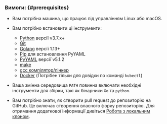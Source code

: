 ### Вимоги: {#prerequisites}

- Вам потрібна машина, що працює під управлінням Linux або macOS.

- Вам потрібно встановити ці інструменти:

  - [Python](https://www.python.org/downloads/) версії v3.7.x+
  - [Git](https://git-scm.com/book/en/v2/Getting-Started-Installing-Git)
  - [Golang](https://go.dev/dl/) версії 1.13+
  - [Pip](https://pypi.org/project/pip/) для встановлення PyYAML
  - [PyYAML](https://pyyaml.org/) версії v5.1.2
  - [make](https://www.gnu.org/software/make/)
  - [gcc компілятор/лінкер](https://gcc.gnu.org/)
  - [Docker](https://docs.docker.com/engine/installation/) (Потрібен тільки для довідки по команді `kubectl`)

- Ваша змінна середовища `PATH` повинна включати необхідні інструменти для збірки, такі як бінарники `Go` та `python`.

- Вам потрібно знати, як створити pull request до репозиторію на GitHub. Це включає створення власного форку репозиторію. Для отримання додаткової інформації дивіться [Робота з локальним клоном](/docs/contribute/new-content/open-a-pr/#fork-the-repo).
